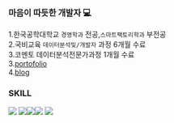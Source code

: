 ### 마음이 따듯한 개발자 💻

1.한국공학대학교 `경영학과` 전공,`스마트팩토리학과` 부전공<br>
2.국비교육 `데이터분석및/개발자` 과정 6개월 수료<br>
3.코멘토 데이터분석전문가과정 1개월 수료<br>
3.[portofolio](https://www.notion.so/About-Me-9fca0669be9a48969a870c9d04d80126)<br>
4.[blog](https://kimyoungjae777.github.io/)<br>

### SKILL
<img src="https://img.shields.io/badge/Python-3776AB?style=flat-square&logo=Python&logoColor=white"/> <img src="https://img.shields.io/badge/JAVA-0A9EDC?style=flat-square&logo=OpenJDK&Color="/><img src="https://img.shields.io/badge/Spring boot 2.7.2-6DB33F?style=flat-square&logo=Spring Boot&logoColor=white"/><img src="https://img.shields.io/badge/Sourcetree-0052CC?style=flat-square&logo=Sourcetree&logoColor=white"/> <img src="https://img.shields.io/badge/GitHub-181717?style=flat-square&logo=GitHub&logoColor=white"/>
